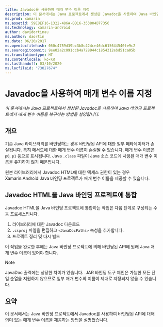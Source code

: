 ```yaml
---
title: Javadoc을 사용하여 매개 변수 이름 지정
description: 이 문서에서는 Java 프로젝트에서 생성된 Javadoc을 사용하여 Java 바인딩 프로젝트에서 매개 변수 이름을 복구하는 방법을 설명합니다.
ms.prod: xamarin
ms.assetid: 59E8EF16-1322-486A-BB16-353804B77356
ms.technology: xamarin-android
author: davidortinau
ms.author: daortin
ms.date: 06/20/2017
ms.openlocfilehash: 060c4759d39bc3b8c424ce46dc615644540fe9c2
ms.sourcegitcommit: 9ee02a2c091ccb4a728944c1854312ebd51ca05b
ms.translationtype: HT
ms.contentlocale: ko-KR
ms.lasthandoff: 03/10/2020
ms.locfileid: "73027674"
---
```

# <a name="naming-parameters-with-javadoc"></a>Javadoc을 사용하여 매개 변수 이름 지정

_이 문서에서는 Java 프로젝트에서 생성된 Javadoc을 사용하여 Java 바인딩 프로젝트에서 매개 변수 이름을 복구하는 방법을 설명합니다._

## <a name="overview"></a>개요

기존 Java 라이브러리를 바인딩하는 경우 바인딩된 API에 대한 일부 메타데이터가 손실됩니다. 특히 메서드에 대한 매개 변수 이름이 손실될 수 있습니다. 매개 변수 이름은 `p0`, `p1` 등으로 표시됩니다. Java `.class` 파일이 Java 소스 코드에 사용된 매개 변수 이름을 유지하지 않기 때문입니다. 

원본 라이브러리에서 Javadoc HTML에 대한 액세스 권한이 있는 경우 Xamarin.Android Java 바인딩 프로젝트가 매개 변수 이름을 제공할 수 있습니다. 

## <a name="integrating-javadoc-html-into-a-java-binding-project"></a>Javadoc HTML을 Java 바인딩 프로젝트에 통합

Javadoc HTML을 Java 바인딩 프로젝트에 통합하는 작업은 다음 단계로 구성되는 수동 프로세스입니다. 

1. 라이브러리에 대한 Javadoc 다운로드
2. `.csproj` 파일을 편집하고 `<JavaDocPaths>` 속성을 추가합니다.
3. 프로젝트 정리 및 다시 빌드

이 작업을 완료한 후에는 Java 바인딩 프로젝트에 의해 바인딩된 API에 원래 Java 매개 변수 이름이 있어야 합니다. 

> [!NOTE]
> JavaDoc 출력에는 상당한 차이가 있습니다. .JAR 바인딩 도구 체인은 가능한 모든 단일 순열을 지원하지 않으므로 일부 매개 변수의 이름이 제대로 지정되지 않을 수 있습니다.

## <a name="summary"></a>요약

이 문서에서는 Java 바인딩 프로젝트에서 Javadoc를 사용하여 바인딩된 API에 대해 의미 있는 매개 변수 이름을 제공하는 방법을 설명했습니다. 
